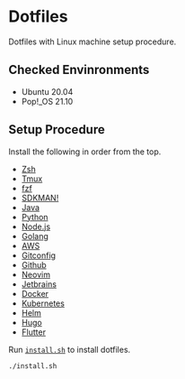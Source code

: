 # Dotfiles

Dotfiles with Linux machine setup procedure.

## Checked Envinronments

- Ubuntu 20.04
- Pop!\_OS 21.10

## Setup Procedure

Install the following in order from the top.

- [Zsh](./docs/zsh.md)
- [Tmux](./docs/tmux.md)
- [fzf](./docs/fzf.md)
- [SDKMAN!](./docs/sdkman.md)
- [Java](./docs/java.md)
- [Python](./docs/python.md)
- [Node.js](./docs/nodejs.md)
- [Golang](./docs/golang.md)
- [AWS](./docs/aws.md)
- [Gitconfig](./docs/gitconfig.md)
- [Github](./docs/github.md)
- [Neovim](./docs/nvim.md)
- [Jetbrains](./docs/jetbrains.md)
- [Docker](./docs/docker.md)
- [Kubernetes](./docs/kubernetes.md)
- [Helm](./docs/helm.md)
- [Hugo](./docs/hugo.md)
- [Flutter](./docs/flutter.md)

Run [`install.sh`](install.sh) to install dotfiles.

```sh
./install.sh
```

